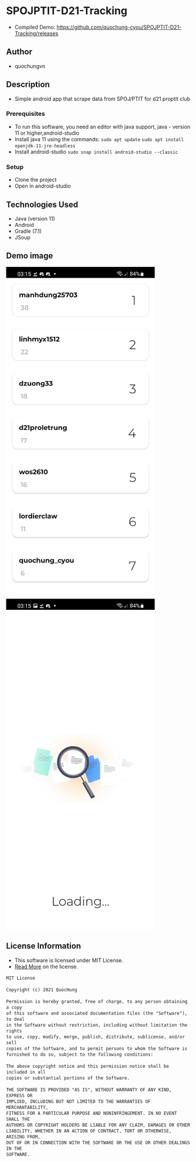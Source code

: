 # SPOJPTIT-D21-Tracking

* Compiled Demo: https://github.com/quochung-cyou/SPOJPTIT-D21-Tracking/releases
## Author

* quochungvn

## Description

* Simple android app that scrape data from SPOJ/PTIT for d21 proptit club

### Prerequisites

* To run this software, you need an editor with java support, java - version 11 or higher,android-studio
* Install java 11 using the commands:
`sudo apt update`
`sudo apt install openjdk-11-jre-headless`
* Install android-studio
`sudo snap install android-studio --classic`


### Setup

* Clone the project
* Open in android-studio



## Technologies Used

* Java (version 11)
* Android 
* Gradle (7.1)
* JSoup



## Demo image
![](demo1.jpg)
![](demo2.jpg)

## License Information

* This software is licensed under MIT License.
* [Read More](https://choosealicense.com/licenses/mit/) on the license.


```
MIT License

Copyright (c) 2021 QuocHung

Permission is hereby granted, free of charge, to any person obtaining a copy
of this software and associated documentation files (the "Software"), to deal
in the Software without restriction, including without limitation the rights
to use, copy, modify, merge, publish, distribute, sublicense, and/or sell
copies of the Software, and to permit persons to whom the Software is
furnished to do so, subject to the following conditions:

The above copyright notice and this permission notice shall be included in all
copies or substantial portions of the Software.

THE SOFTWARE IS PROVIDED "AS IS", WITHOUT WARRANTY OF ANY KIND, EXPRESS OR
IMPLIED, INCLUDING BUT NOT LIMITED TO THE WARRANTIES OF MERCHANTABILITY,
FITNESS FOR A PARTICULAR PURPOSE AND NONINFRINGEMENT. IN NO EVENT SHALL THE
AUTHORS OR COPYRIGHT HOLDERS BE LIABLE FOR ANY CLAIM, DAMAGES OR OTHER
LIABILITY, WHETHER IN AN ACTION OF CONTRACT, TORT OR OTHERWISE, ARISING FROM,
OUT OF OR IN CONNECTION WITH THE SOFTWARE OR THE USE OR OTHER DEALINGS IN THE
SOFTWARE.
```
